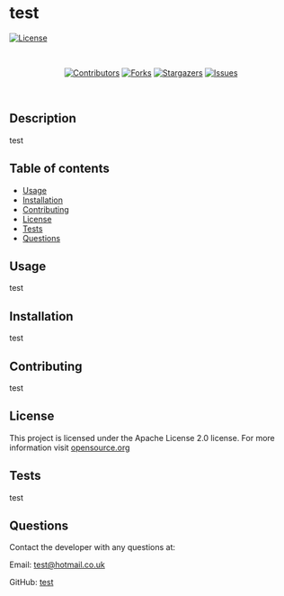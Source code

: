 # test

[![License](https://img.shields.io/badge/License-Apache_2.0-blue.svg)](#License)

</br>

<div align="center">

[![Contributors](https://img.shields.io/github/contributors/test/test?style=for-the-badge)](https://github.com/test/test/graphs/contributors)
[![Forks](https://img.shields.io/github/forks/test/test?style=for-the-badge)](https://github.com/test/test/forks)
[![Stargazers](https://img.shields.io/github/stars/test/test?style=for-the-badge)](https://github.com/test/test/stargazers)
[![Issues](https://img.shields.io/github/issues/test/test?style=for-the-badge)](https://github.com/test/test/issues)

</br>



</div>

## Description
test

## Table of contents
- [Usage](#usage)
- [Installation](#installation)
- [Contributing](#contributing)
- [License](#license)
- [Tests](#tests)
- [Questions](#questions)

## Usage
test

## Installation
test

## Contributing
test

## License
  This project is licensed under the Apache License 2.0 license. For more information visit
[opensource.org](https://opensource.org/licenses/Apache-2.0)

## Tests
test

## Questions
Contact the developer with any questions at:

Email: test@hotmail.co.uk

GitHub: [test](https://github.com/test)
